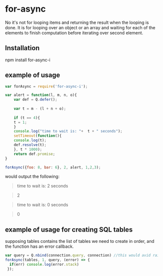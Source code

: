 # for-async
No it's not for looping items and returning the result when the looping is done. It is for looping over an object or an array and waiting for each of the elements to finish computation before iterating over second element.


## Installation

npm install for-async-i


## example of usage

```js
var forAsync = require('for-async-i');

var alert = function(l, m, n, o){
    var def = Q.defer();
    
    var t = m - (l + n + o);
    
    if (t == 4){
	t = 1;
    }
    console.log("time to wait is: "+  t + " seconds");
    setTimeout(function(){
	console.log(t);
	def.resolve(t);
    }, t * 1000);
    return def.promise;
}

forAsync({foo: 8, bar: 6}, 2, alert, 1,2,3);
```
would output the following:
> time to wait is: 2 seconds

> 2

> time to wait is: 0 seconds

>0


## example of usage for creating SQL tables 
supposing tables contains the list of tables we need to create in order, and the function has an error callback.

```js
var query = Q.nbind(connection.query, connection) //this would avid rainsing TypeError: cannot read property ...
forAsync(tables, 1, query, (error) => {
  if(err) console.log(error.stack)
 });
```

